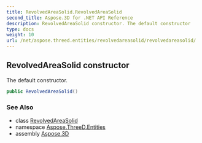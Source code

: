 ```yaml
---
title: RevolvedAreaSolid.RevolvedAreaSolid
second_title: Aspose.3D for .NET API Reference
description: RevolvedAreaSolid constructor. The default constructor
type: docs
weight: 10
url: /net/aspose.threed.entities/revolvedareasolid/revolvedareasolid/
---
```

## RevolvedAreaSolid constructor

The default constructor.

```csharp
public RevolvedAreaSolid()
```

### See Also

* class [RevolvedAreaSolid](../)
* namespace [Aspose.ThreeD.Entities](../../revolvedareasolid/)
* assembly [Aspose.3D](../../../)


